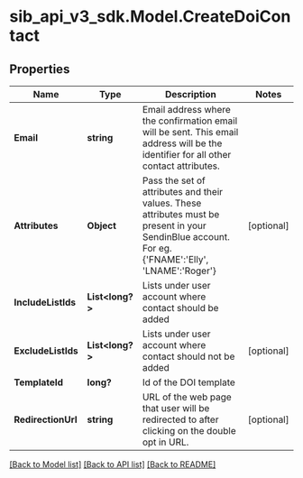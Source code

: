 # sib_api_v3_sdk.Model.CreateDoiContact
## Properties

Name | Type | Description | Notes
------------ | ------------- | ------------- | -------------
**Email** | **string** | Email address where the confirmation email will be sent. This email address will be the identifier for all other contact attributes. | 
**Attributes** | **Object** | Pass the set of attributes and their values. These attributes must be present in your SendinBlue account. For eg. {&#39;FNAME&#39;:&#39;Elly&#39;, &#39;LNAME&#39;:&#39;Roger&#39;} | [optional] 
**IncludeListIds** | **List&lt;long?&gt;** | Lists under user account where contact should be added | 
**ExcludeListIds** | **List&lt;long?&gt;** | Lists under user account where contact should not be added | [optional] 
**TemplateId** | **long?** | Id of the DOI template | 
**RedirectionUrl** | **string** | URL of the web page that user will be redirected to after clicking on the double opt in URL. | [optional] 

[[Back to Model list]](../README.md#documentation-for-models) [[Back to API list]](../README.md#documentation-for-api-endpoints) [[Back to README]](../README.md)

